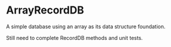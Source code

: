 # ArrayRecordDB
A simple database using an array as its data structure foundation.

Still need to complete RecordDB methods and unit tests.
